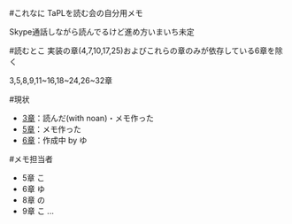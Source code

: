 #これなに
TaPLを読む会の自分用メモ

Skype通話しながら読んでるけど進め方いまいち未定


#読むとこ
実装の章(4,7,10,17,25)およびこれらの章のみが依存している6章を除く

3,5,8,9,11~16,18~24,26~32章

#現状
+ [3章](3.md)：読んだ(with noan)・メモ作った
+ [5章](5.md)：メモ作った
+ [6章](6.md)：作成中 by ゆ

#メモ担当者
+ 5章 こ
+ 6章 ゆ
+ 8章 の
+ 9章 こ
...
